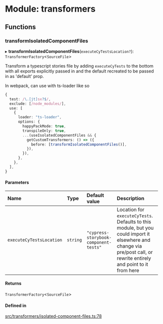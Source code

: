 # Module: transformers

## Functions

### transformIsolatedComponentFiles

▸ **transformIsolatedComponentFiles**(`executeCyTestsLocation?`): `TransformerFactory`<`SourceFile`\>

Transform a typescript stories file by adding `executeCyTests` to the bottom
with all exports explicitly passed in and the default recreated to be passed
in as 'default' prop.

In webpack, can use with ts-loader like so
```ts
{
  test: /\.[jt]sx?$/,
  exclude: [/node_modules/],
  use: [
    {
      loader: "ts-loader",
      options: {
        happyPackMode: true,
        transpileOnly: true,
        ...(useIsolatedComponentFiles && {
          getCustomTransformers: () => ({
            before: [transformIsolatedComponentFiles()],
          }),
        }),
      },
    },
  ],
}
```

#### Parameters

| Name | Type | Default value | Description |
| :------ | :------ | :------ | :------ |
| `executeCyTestsLocation` | `string` | `"cypress-storybook-component-tests"` | Location for `executeCyTests`. Defaults to this module, but you could import it elsewhere and change via pre/post call, or rewrite entirely and point to it from here |

#### Returns

`TransformerFactory`<`SourceFile`\>

#### Defined in

[src/transformers/isolated-component-files.ts:78](https://github.com/quotapath/cypress-storybook-component-tests/blob/aa91031/src/transformers/isolated-component-files.ts#L78)
